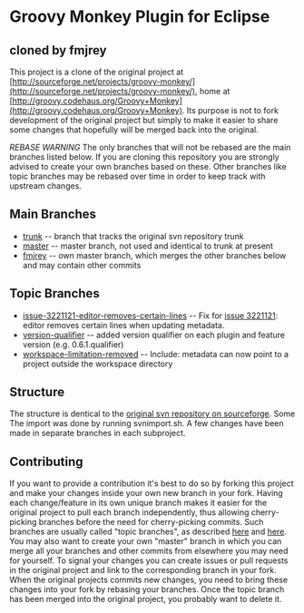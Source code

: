 Groovy Monkey Plugin for Eclipse
================================
cloned by fmjrey
----------------

This project is a clone of the original project at [http://sourceforge.net/projects/groovy-monkey/](http://sourceforge.net/projects/groovy-monkey/), home at [http://groovy.codehaus.org/Groovy+Monkey](http://groovy.codehaus.org/Groovy+Monkey).
Its purpose is not to fork development of the original project but simply to make it easier to share some changes that hopefully will be merged back into the original.

*REBASE WARNING* The only branches that will not be rebased are the main branches listed below. If you are cloning this repository you are strongly advised to create your own branches based on these. Other branches like topic branches may be rebased over time in order to keep track with upstream changes.

Main Branches
-------------

* [trunk](/fmjrey/Groovy-Monkey/tree/trunk) -- branch that tracks the original svn repository trunk
* [master](/fmjrey/Groovy-Monkey/tree/master) -- master branch, not used and identical to trunk at present
* [fmjrey](/fmjrey/Groovy-Monkey/tree/fmjrey) -- own master branch, which merges the other branches below and may contain other commits

Topic Branches
--------------

* [issue-3221121-editor-removes-certain-lines](/fmjrey/Groovy-Monkey/tree/issue-3221121-editor-removes-certain-lines) -- Fix for [issue 3221121](http://sourceforge.net/support/tracker.php?aid=3221121): editor removes certain lines when updating metadata.
* [version-qualifier](/fmjrey/Groovy-Monkey/tree/version-qualifier) -- added version qualifier on each plugin and feature version (e.g. 0.6.1.qualifier)
* [workspace-limitation-removed](/fmjrey/Groovy-Monkey/tree/workspace-limitation-removed) -- Include: metadata can now point to a project outside the workspace directory

Structure
---------
The structure is dentical to the [original svn repository on sourceforge](http://sourceforge.net/projects/groovy-monkey/develop).
Some 
The import was done by running svnimport.sh.
A few changes have been made in separate branches in each subproject.

Contributing
------------
If you want to provide a contribution it's best to do so by forking this project and make your changes inside your own new branch in your fork.
Having each change/feature in its own unique branch makes it easier for the original project to pull each branch independently, thus allowing cherry-picking branches before the need for cherry-picking commits.
Such branches are usually called "topic branches", as described [here](https://github.com/dchelimsky/rspec/wiki/Topic-Branches) and [here](http://stackoverflow.com/questions/284514/what-is-a-git-topic-branch).
You may also want to create your own "master" branch in which you can merge all your branches and other commits from elsewhere you may need for yourself.
To signal your changes you can create issues or pull requests in the original project and link to the corresponding branch in your fork.
When the original projects commits new changes, you need to bring these changes into your fork by rebasing your branches.
Once the topic branch has been merged into the original project, you probably want to delete it.
